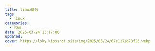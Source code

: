 ```yaml
---
title: linux备忘
tags:
  - linux
categories:
  - 代码
date: 2025-03-24 13:17:00
updated: 
cover: https://lsky.kissshot.site/img/2025/03/24/67e1171d73f23.webp
---
```

